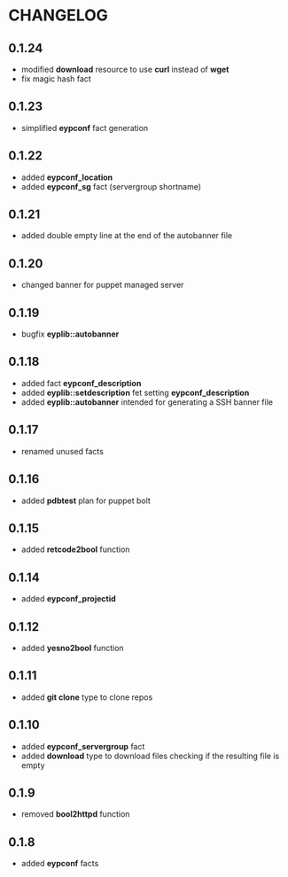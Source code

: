 # CHANGELOG

## 0.1.24

* modified **download** resource to use **curl** instead of **wget**
* fix magic hash fact

## 0.1.23

* simplified **eypconf** fact generation

## 0.1.22

* added **eypconf_location**
* added **eypconf_sg** fact (servergroup shortname)

## 0.1.21

* added double empty line at the end of the autobanner file

## 0.1.20

* changed banner for puppet managed server

## 0.1.19

* bugfix **eyplib::autobanner**

## 0.1.18

* added fact **eypconf_description**
* added **eyplib::setdescription** fet setting **eypconf_description**
* added **eyplib::autobanner** intended for generating a SSH banner file

## 0.1.17

* renamed unused facts

## 0.1.16

* added **pdbtest** plan  for puppet bolt

## 0.1.15

* added **retcode2bool** function

## 0.1.14

* added **eypconf_projectid**

## 0.1.12

* added **yesno2bool** function

## 0.1.11

* added **git clone** type to clone repos

## 0.1.10

* added **eypconf_servergroup** fact
* added **download** type to download files checking if the resulting file is empty

## 0.1.9

* removed **bool2httpd** function

## 0.1.8

* added **eypconf** facts
